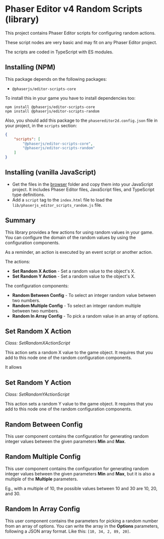 # Phaser Editor v4 Random Scripts (library)

This project contains Phaser Editor scripts for configuring random actions.

These script nodes are very basic and may fit on any Phaser Editor project.

The scripts are coded in TypeScript with ES modules.

## Installing (NPM)

This package depends on the following packages:

- `@phaserjs/editor-scripts-core`

To install this in your game you have to install dependencies too:

```
npm install @phaserjs/editor-scripts-core
npm install @phaserjs/editor-scripts-random
```

Also, you should add this package to the `phasereditor2d.config.json` file in your project, in the `scripts` section:

```json
{
    "scripts": [
        "@phaserjs/editor-scripts-core",
        "@phaserjs/editor-scripts-random"
    ]
}
```

## Installing (vanilla JavaScript)

* Get the files in the [browser](./browser/) folder and copy them into your JavaScript project. It includes Phaser Editor files, JavaScript files, and TypeScript type definitions.
* Add a `script` tag to the `index.html` file to load the `lib/phaserjs_editor_scripts_random.js` file.

## Summary

This library provides a few actions for using random values in your game. You can configure the domain of the random values by using the configuration components.

As a reminder, an action is executed by an event script or another action.

The actions:

* **Set Random X Action** - Set a random value to the object's X.
* **Set Random Y Action** - Set a random value to the object's X.

The configuration components:

* **Random Between Config** - To select an integer random value between two numbers.
* **Random Multiple Config** - To select an integer random multiple between two numbers.
* **Random In Array Config** - To pick a random value in an array of options.

## Set Random X Action

*Class: SetRandomXActionScript*

This action sets a random X value to the game object. It requires that you add to this node one of the random configuration components.

It allows 

## Set Random Y Action

*Class: SetRandomYActionScript*

This action sets a random Y value to the game object. It requires that you add to this node one of the random configuration components.

## Random Between Config

This user component contains the configuration for generating random integer values between the given parameters **Min** and **Max**.

## Random Multiple Config

This user component contains the configuration for generating random integer values between the given parameters **Min** and **Max**, but it is also a multiple of the **Multiple** parameters.

Eg., with a multiple of 10, the possible values between 10 and 30 are 10, 20, and 30.

## Random In Array Config

This user component contains the parameters for picking a random number from an array of options. You can write the array in the **Options** parameters, following a JSON array format. Like this: `[10, 34, 2, 89, 20]`.